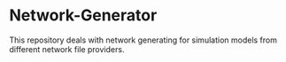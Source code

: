 # Network-Generator

This repository deals with network generating for simulation models from different network file providers.
